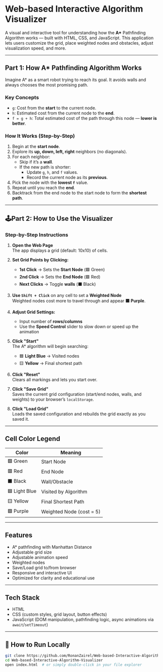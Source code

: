 # Web-based Interactive Algorithm Visualizer

A visual and interactive tool for understanding how the **A\*** Pathfinding Algorithm works — built with HTML, CSS, and JavaScript. This application lets users customize the grid, place weighted nodes and obstacles, adjust visualization speed, and more.

---

## Part 1: How A\* Pathfinding Algorithm Works

Imagine A\* as a smart robot trying to reach its goal. It avoids walls and always chooses the most promising path.

### Key Concepts

- `g`: Cost from the **start** to the current node.
- `h`: Estimated cost from the current node to the **end**.
- `f = g + h`: Total estimated cost of the path through this node — **lower is better**.

### How It Works (Step-by-Step)

1. Begin at the **start node**.
2. Explore its **up, down, left, right** neighbors (no diagonals).
3. For each neighbor:
   - Skip if it’s a **wall**.
   - If the new path is shorter:
     - Update `g`, `h`, and `f` values.
     - Record the current node as its **previous**.
4. Pick the node with the **lowest `f`** value.
5. Repeat until you reach the **end**.
6. Backtrack from the end node to the start node to form the **shortest path**.

---

## 🕹Part 2: How to Use the Visualizer

### Step-by-Step Instructions

1. **Open the Web Page**  
   The app displays a grid (default: 10x10) of cells.

2. **Set Grid Points by Clicking:**
   - **1st Click** → Sets the **Start Node** (🟩 Green)
   - **2nd Click** → Sets the **End Node** (🟥 Red)
   - **Next Clicks** → Toggle **walls** (⬛ Black)

3. **Use `Shift + Click`** on any cell to set a **Weighted Node**  
   Weighted nodes cost more to travel through and appear **🟪 Purple**.

4. **Adjust Grid Settings:**
   - Input number of **rows/columns**
   - Use the **Speed Control** slider to slow down or speed up the animation

5. **Click "Start"**  
   The A\* algorithm will begin searching:
   - 🟦 **Light Blue** → Visited nodes
   - 🟨 **Yellow** → Final shortest path

6. **Click "Reset"**  
   Clears all markings and lets you start over.

7. **Click "Save Grid"**  
   Saves the current grid configuration (start/end nodes, walls, and weights) to your browser’s `localStorage`.

8. **Click "Load Grid"**  
   Loads the saved configuration and rebuilds the grid exactly as you saved it.

---

## Cell Color Legend

| Color        | Meaning                 |
|--------------|--------------------------|
| 🟩 Green      | Start Node               |
| 🟥 Red        | End Node                 |
| ⬛ Black      | Wall/Obstacle            |
| 🟦 Light Blue | Visited by Algorithm     |
| 🟨 Yellow     | Final Shortest Path      |
| 🟪 Purple     | Weighted Node (cost = 5) |

---

## Features

- A\* pathfinding with Manhattan Distance
- Adjustable grid size
- Adjustable animation speed
- Weighted nodes
- Save/Load grid to/from browser
- Responsive and interactive UI
- Optimized for clarity and educational use

---

## Tech Stack

- HTML
- CSS (custom styles, grid layout, button effects)
- JavaScript (DOM manipulation, pathfinding logic, async animations via `await`/`setTimeout`)

---

## 📂 How to Run Locally

```bash
git clone https://github.com/RonanZairel/Web-based-Interactive-Algorithm-Visualizer.git
cd Web-based-Interactive-Algorithm-Visualizer
open index.html  # or simply double-click in your file explorer
